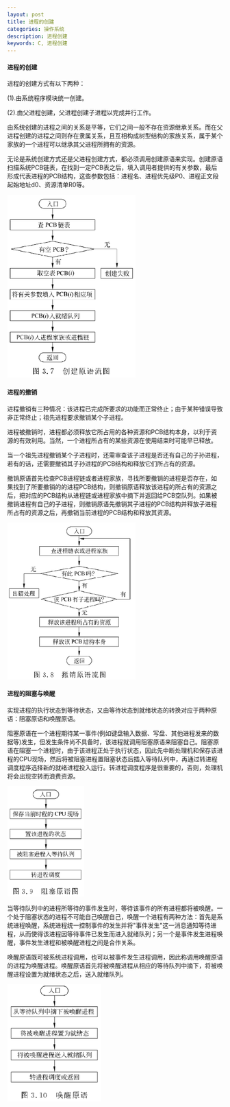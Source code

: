 ```yaml
---
layout: post
title: 进程的创建
categories: 操作系统
description: 进程创建
keywords: C, 进程创建
---
```


#### 进程的创建

进程的创建方式有以下两种：

(1).由系统程序模块统一创建。

(2).由父进程创建，父进程创建子进程以完成并行工作。

由系统创建的进程之间的关系是平等，它们之间一般不存在资源继承关系。而在父进程创建的进程之间则存在隶属关系，且互相构成树型结构的家族关系，属于某个家族的一个进程可以继承其父进程所拥有的资源。

无论是系统创建方式还是父进程创建方式，都必须调用创建原语来实现。创建原语扫描系统PCB链表，在找到一定PCB表之后，填入调用者提供的有关参数，最后形成代表进程的PCB结构，这些参数包括：进程名、进程优先级P0、进程正文段起始地址d0、资源清单R0等。

![](/images/posts/OS/8.png)

#### 进程的撤销

进程撤销有三种情况：该进程已完成所要求的功能而正常终止；由于某种错误导致非正常终止；祖先进程要求撤销某个子进程。

进程被撤销时，进程都必须释放它所占用的各种资源和PCB结构本身，以利于资源的有效利用。当然，一个进程所占有的某些资源在使用结束时可能早已释放。

当一个祖先进程撤销某个子进程时，还需审查该子进程是否还有自己的子孙进程，若有的话，还需要撤销其子孙进程的PCB结构和释放它们所占有的资源。

撤销原语首先检查PCB进程链或者进程家族，寻找所要撤销的进程是否存在，如果找到了所要撤销的的进程PCB结构，则撤销原语释放该进程的所占有的资源之后，把对应的PCB结构从进程链或进程家族中摘下并返回给PCB空队列。如果被撤销进程有自己的子进程，则撤销原语先撤销其子进程的PCB结构并释放子进程所占有的资源之后，再撤销当前进程的PCB结构和释放其资源。

![](/images/posts/OS/9.png)

#### 进程的阻塞与唤醒

实现进程的执行状态到等待状态，又由等待状态到就绪状态的转换对应于两种原语：阻塞原语和唤醒原语。

阻塞原语在一个进程期待某一事件(例如键盘输入数据、写盘、其他进程发来的数据等)发生，但发生条件尚不具备时，该进程就调用阻塞原语来阻塞自己。阻塞原语在阻塞一个进程时，由于该进程正处于执行状态，因此先中断处理机和保存该进程的CPU现场，然后将被阻塞进程置阻塞状态后插入等待队列中，再通过转进程调度程序选择新的就绪进程投入运行。转进程调度程序是很重要的，否则，处理机将会出现空转而浪费资源。

![](/images/posts/OS/10.png)

当等待队列中的进程所等待的事件发生时，等待该事件的所有进程都将被唤醒。一个处于阻塞状态的进程不可能自己唤醒自己，唤醒一个进程有两种方法：首先是系统进程唤醒，系统进程统一控制事件的发生并将"事件发生"这一消息通知等待进程，从而使得该进程因等待事件已发生而进入就绪队列；另一个是事件发生进程唤醒，事件发生进程和被唤醒进程之间是合作关系。

唤醒原语既可被系统进程调用，也可以被事件发生进程调用，因此称调用唤醒原语的进程为唤醒进程。唤醒原语首先将被唤醒进程从相应的等待队列中摘下，将被唤醒进程设置为就绪状态之后，送入就绪队列。

![](/images/posts/OS/11.png)


